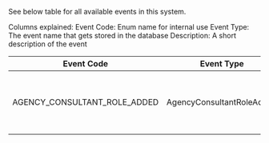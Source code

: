 See below table for all available events in this system.

Columns explained:
Event Code: Enum name for internal use
Event Type: The event name that gets stored in the database
Description: A short description of the event

<!--DATA_START-->
| Event Code | Event Type | Description |
| --- | --- | --- |
| AGENCY_CONSULTANT_ROLE_ADDED | AgencyConsultantRoleAdded | The Agency Consultant Role has been created |
<!--DATA_END-->